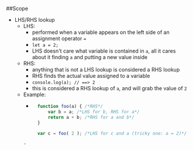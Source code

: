 ##Scope

- LHS/RHS lookup
    - LHS:
        - performed when a variable appears on the left side of an assignment operator `=`
        - `let a = 2;`
        - LHS doesn't care what variable is contained in `a`, all it cares about it finding `a` and putting a new value inside
    - RHS:
        - anything that is not a LHS lookup is considered a RHS lookup
        - RHS finds the actual value assigned to a variable
        - `console.log(a); // ==> 2`
        - this is considered a RHS lookup of `a`, and will grab the value of `2`
    - Example:
        - ``` javascript
            function foo(a) { /*RHS*/
                var b = a; /*LHS for b, RHS for a*/
                return a + b; /*RHS for a and b*/
            }

            var c = foo( 2 ); /*LHS for c and a (tricky one: a = 2)*/
        ```
        - 